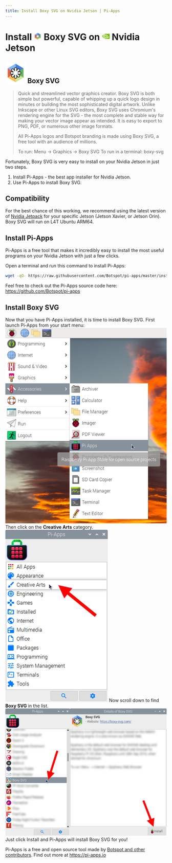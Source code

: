 ```yaml
---
title: Install Boxy SVG on Nvidia Jetson | Pi-Apps
---
```

<div class="simple-install-content content">

# Install <img src="/img/app-icons/Boxy SVG/icon-64.png" height=24> Boxy SVG on <img src=/img/other-icons/nvidia-icon.svg height=24> Nvidia Jetson

## <img src="/img/app-icons/Boxy SVG/icon-64.png"> Boxy SVG
> Quick and streamlined vector graphics creator.
> Boxy SVG is both simple but powerful, capable of whipping up a quick logo design in minutes or building the most sophisticated digital artwork. Unlike Inkscape or other Linux SVG editors, Boxy SVG uses Chromium's rendering engine for the SVG - the most complete and stable way for making your vector image appear as intended. It is easy to export to PNG, PDF, or numerous other image formats.
> 
> All Pi-Apps logos and Botspot branding is made using Boxy SVG, a free tool with an audience of millions.
> 
> To run: Menu -> Graphics -> Boxy SVG
> To run in a terminal: boxy-svg

Fortunately, Boxy SVG is very easy to install on your Nvidia Jetson in just two steps.
1. Install Pi-Apps - the best app installer for Nvidia Jetson.
2. Use Pi-Apps to install Boxy SVG.
</div>
<div class="simple-install-content content">

## Compatibility
For the best chance of this working, we recommend using the latest version of [Nvidia Jetpack](https://developer.nvidia.com/embedded/jetpack-archive) for your specific Jetson (Jetson Xavier, or Jetson Orin).
Boxy SVG will run on L4T Ubuntu ARM64.
</div>
<div class="simple-install-content content">

## Install Pi-Apps

Pi-Apps is a free tool that makes it incredibly easy to install the most useful programs on your Nvidia Jetson with just a few clicks.

Open a terminal and run this command to install Pi-Apps:
```bash
wget -qO- https://raw.githubusercontent.com/Botspot/pi-apps/master/install | bash
```
Feel free to check out the Pi-Apps source code here: https://github.com/Botspot/pi-apps
</div>
<div class="simple-install-content content">

## Install Boxy SVG

Now that you have Pi-Apps installed, it is time to install Boxy SVG.
First launch Pi-Apps from your start menu:
<img src="/img/start-menu.png">
Then click on the <b>Creative Arts</b> category.
<img src="/img/category-selections/Creative Arts.png">
Now scroll down to find <b>Boxy SVG</b> in the list.
<img src="/img/app-icons/Boxy SVG/app-selection.png">
Just click Install and Pi-Apps will install Boxy SVG for you!
</div>
<div class="simple-install-content content">

Pi-Apps is a free and open source tool made by [Botspot and other contributors](/about/#contributors). Find out more at https://pi-apps.io
</div>
